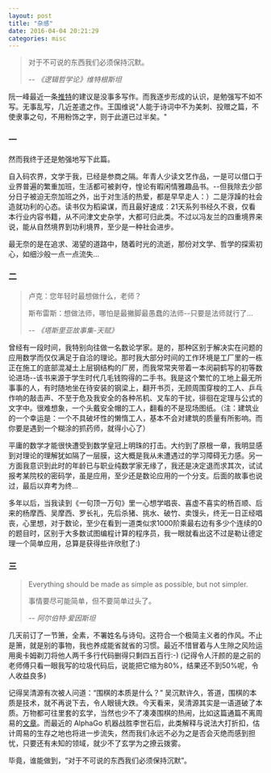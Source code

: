 ```yaml
---
layout: post
title: "杂感"
date: 2016-04-04 20:21:29
categories: misc
---
```



> 对于不可说的东西我们必须保持沉默。
>
> -- <cite>《逻辑哲学论》维特根斯坦</cite>


阮一峰最近一条[推特](https://twitter.com/ruanyf/status/713323072174948354)的建议是没事多写作。而我逐步形成的认识，是勉强写不如不写。无事乱写，几近差遣之作。王国维说"人能于诗词中不为美刺、投赠之篇，不使隶事之句，不用粉饰之字，则于此道已过半矣。"

### 一

然而我终于还是勉强地写下此篇。

自入码农界，文学于我，已经是参商之隔。年青人少读文艺作品，一是可以借口于业界普遍的繁重加班，生活都可被剥夺，惶论有暇闲情雅趣品书。--但我除去少部分日子被迫无奈加班之外，出于对生活的热爱，都是早早走人：）二是浮躁的社会造就功利的心态。读书仅为稻粱谋，而且最好速成：21天系列书经久不衰，仅看本行业内容书籍，从不问津文史杂学，大都可归此类。不过以冯友兰的四重境界来说，能从自然境界到功利境界，至少是一种社会进步。

最无奈的是在追求、渴望的道路中，随着时光的流逝，那份对文学、哲学的探索初心，如细沙般一点一点流失...

### 二

> 卢克：您年轻时最想做什么，老师？
>
> 斯布雷斯：想做法师，哪怕是最撇脚最愚蠢的法师--只要是法师就行了...
>
> -- <cite>《塔斯里亚故事集-天赋》</cite>

曾经有一段时间，我特别向往做一名数论学家。是的，那种区别于解决实在问题的应用数学而仅仅满足于自洽的理论。那时我大部分时间的工作环境是工厂里的一栋正在施工的底部混凝土上层钢结构的厂房，而我常常夹带着一本闵嗣鹤写的初等数论进场--该书来源于学生时代几毛钱购得的二手书。我是这个繁忙的工地上最无所事事的人，有时随地坐在待安装的钢梁上，翻开书页，无顾周围穿梭的工人、乒乓作响的敲击声、不至于危及我安全的各种吊机、叉车的干扰，徘徊在定理与公式的文字中。很难想象，一个头戴安全帽的工人，翻看的不是现场图纸。（注：建筑业的一个幸运是：一个不具破坏性的懒惰工人，基本不会对建筑的质量有所影响。而你要是遇到一个糊涂的抓药师，就得小心了）

平庸的数学才能很快遭受到数学皇冠上明珠的打击。大约到了原根一章，我明显感到对理论的理解犹如隔了一层膜，这大概是我从未遭遇过的学习障碍无力感。另一方面我意识到此时的年龄已与职业纯数学家无缘了，我还是决定退而求其次，试试报考某院校的密码学，虽是应用，至少还是数论应用的一个分支。后面的故事也说过，最后以弃考为终...

多年以后，当我读到《一句顶一万句》里一心想学唱丧、喜虚不喜实的杨百顺、后来的杨摩西、吴摩西、罗长礼，先后杀猪、挑水、破竹、卖馒头，终无一日正经唱丧，心里想，对于数论，至少在看到一道类似求1000阶乘最右边有多少个连续的0的题目时，区别于大多数试图编程计算的程序员，我一眼就看出这不过是勒让德定理一个简单应用，总算是获得些许欣慰了:)

### 三

> Everything should be made as simple as possible, but not simpler.
>
> 事情要尽可能简单，但不要简单过头了。
>
> -- <cite>阿尔伯特·爱因斯坦</cite>

几天前订了一节箫，全素，不署姓名与诗句。这符合一个极简主义者的作风。不止是箫，就是别的事物，我也养成能省就省的习惯。最近不惜冒着与人生隙之风险运用奥卡姆剃刀将他人两千多行代码删得只剩四五百行:-) (记得令人汗颜的是之前的老师傅只看一眼我写的垃圾代码后，说能把它缩为80%，结果还不到50%呢，令人收益良多)

记得吴清源有次被人问道：“围棋的本质是什么？” 吴沉默许久，答道，围棋的本质是技术，就不再说下去，令人眼镜大跌。今天看来，吴清源其实是一语道破了本质。万物都可往里套的玄学，当然也少不了凑凑围棋的热闹，比如这篇通篇不离周易的[文章](https://site.douban.com/157025/widget/forum/8215590/discussion/56574549/)。而最近的 AlphaGo 机器战胜李世石后，此类解释与说法大打折扣，估计周易的生存之地也将进一步流失，然而我们永远不必为之是否会灭绝而感到担忧，只要还有未知的领域，就少不了玄学为之撩云拨雾。

毕竟，谁能做到，“对于不可说的东西我们必须保持沉默”。
